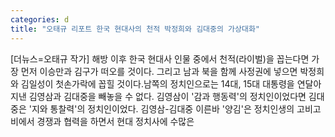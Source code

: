 ```yaml
---
categories: d
title: "오태규 리포트 한국 현대사의 천적 박정희와 김대중의 가상대화"
---
```

[더뉴스=오태규 작가] 해방 이후 한국 현대사 인물 중에서 천적(라이벌)을 꼽는다면 가장 먼저 이승만과 김구가 떠오를 것이다. 그리고 남과 북을 함께 사정권에 넣으면 박정희와 김일성이 첫손가락에 꼽힐 것이다.&#8203;남쪽의 정치인으로는 14대, 15대 대통령을 연달아 지낸 김영삼과 김대중을 빼놓을 수 없다. 김영삼이 &#39;감과 행동력&#39;의 정치인이었다면 김대중은 &#39;지와 통찰력&#39;의 정치인이었다. 김영삼-김대중 이른바 &#39;양김&#39;은 정치인생의 고비고비에서 경쟁과 협력을 하면서 현대 정치사에 수많은